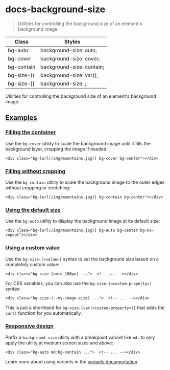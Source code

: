 # docs-background-size

> Utilities for controlling the background size of an element's background image.

| Class                       | Styles                                   |
| --------------------------- | ---------------------------------------- |
| bg-auto                     | background-size: auto;                   |
| bg-cover                    | background-size: cover;                  |
| bg-contain                  | background-size: contain;                |
| bg-size-(<custom-property>) | background-size: var(<custom-property>); |
| bg-size-[<value>]           | background-size: <value>;                |

Utilities for controlling the background size of an element's background image.

## [Examples](#examples)

### [Filling the container](#filling-the-container)

Use the `bg-cover` utility to scale the background image until it fills the background layer, cropping the image if needed:

    <div class="bg-[url(/img/mountains.jpg)] bg-cover bg-center"></div>

### [Filling without cropping](#filling-without-cropping)

Use the `bg-contain` utility to scale the background image to the outer edges without cropping or stretching:

    <div class="bg-[url(/img/mountains.jpg)] bg-contain bg-center"></div>

### [Using the default size](#using-the-default-size)

Use the `bg-auto` utility to display the background image at its default size:

    <div class="bg-[url(/img/mountains.jpg)] bg-auto bg-center bg-no-repeat"></div>

### [Using a custom value](#using-a-custom-value)

Use the `bg-size-[<value>]` syntax to set the background size based on a completely custom value:

    <div class="bg-size-[auto_100px] ...">  <!-- ... --></div>

For CSS variables, you can also use the `bg-size-(<custom-property>)` syntax:

    <div class="bg-size-(--my-image-size) ...">  <!-- ... --></div>

This is just a shorthand for `bg-size-[var(<custom-property>)]` that adds the `var()` function for you automatically.

### [Responsive design](#responsive-design)

Prefix a `background-size` utility with a breakpoint variant like `md:` to only apply the utility at medium screen sizes and above:

    <div class="bg-auto md:bg-contain ...">  <!-- ... --></div>

Learn more about using variants in the [variants documentation](/docs/hover-focus-and-other-states).
